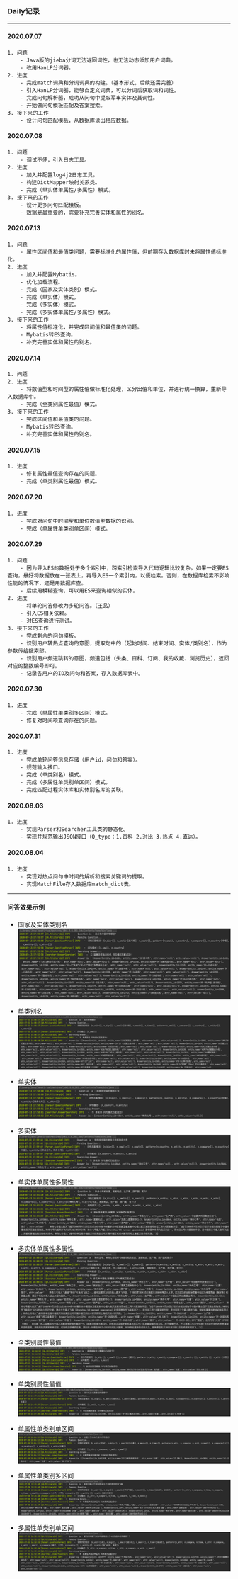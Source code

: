 ### Daily记录
- - -
#### 2020.07.07
    1. 问题
        - Java版的jieba分词无法返回词性，也无法动态添加用户词典。
        - 改用HanLP分词器。
    2. 进度
        - 完成match词典和分词词典的构建。（基本形式，后续还需完善） 
        - 引入HanLP分词器，能够自定义词典，可以分词后获取词和词性。
        - 完成问句解析器，成功从问句中提取军事实体及其词性。
        - 开始做问句模板匹配及答案搜索。
    3. 接下来的工作
        - 设计问句匹配模板，从数据库读出相应数据。      
#### 2020.07.08
    1. 问题
        - 调试不便，引入日志工具。
    2. 进度
        - 加入并配置log4j2日志工具。
        - 构建DictMapper映射关系类。
        - 完成（单实体单属性/多属性）模式。
    3. 接下来的工作
        - 设计更多问句匹配模板。
        - 数据是最重要的，需要补充完善实体和属性的别名。

#### 2020.07.13
    1. 问题
        - 属性区间值和最值类问题，需要标准化的属性值，但前期存入数据库时未将属性值标准化。
    2. 进度
        - 加入并配置Mybatis。
        - 优化加载流程。
        - 完成（国家及实体类别）模式。
        - 完成（单实体）模式。
        - 完成（多实体）模式。
        - 完成（多实体单属性/多属性）模式。
    3. 接下来的工作 
        - 将属性值标准化，并完成区间值和最值类的问题。
        - Mybatis转ES查询。
        - 补充完善实体和属性的别名。
        
#### 2020.07.14
    1. 问题 
    2. 进度
        - 将数值型和时间型的属性值做标准化处理，区分出值和单位，并进行统一换算，重新导入数据库中。
        - 完成（全类别属性最值）模式。
    3. 接下来的工作
        - 完成区间值和最值类的问题。
        - Mybatis转ES查询。
        - 补充完善实体和属性的别名。
        
#### 2020.07.15
    1. 进度
        - 修复属性最值查询存在的问题。
        - 完成（单类别属性最值）模式。
        
#### 2020.07.20
    1. 进度
        - 完成对问句中时间型和单位数值型数据的识别。
        - 完成（单属性单类别单区间）模式。

#### 2020.07.29
    1. 问题
        - 因为导入ES的数据处于多个索引中，跨索引检索导入代码逻辑比较复杂。如果一定要ES查询，最好将数据放在一张表上，再导入ES一个索引内，以便检索。否则，在数据库检索不影响性能的情况下，还是用数据库查。
        - 后续用模糊查询，可以用ES来查询相似的实体。
    2. 进度   
        - 将单轮问答修改为多轮问答。（王品）
        - 引入ES相关依赖。
        - 对ES查询进行测试。
    3. 接下来的工作
        - 完成剩余的问句模板。
        - 识别用户转热点查询的意图，提取句中的（起始时间、结束时间、实体/类别名），作为参数传给搜索部。
        - 识别用户频道跳转的意图，频道包括（头条、百科、订阅、我的收藏、浏览历史），返回对应的整数编号即可。
        - 记录各用户的ID及问句和答案，存入数据库表中。 

#### 2020.07.30
    1. 进度   
        - 完成（单属性单类别多区间）模式。
        - 修复对时间项查询存在的问题。
        
#### 2020.07.31
    1. 进度
        - 完成单轮问答信息存储（用户id，问句和答案）。
        - 规范输入接口。
        - 完成（单类别名）模式。
        - 完成（多属性单类别单区间）模式。
        - 完成匹配过程实体库和实体别名库的关联。
        
#### 2020.08.03
    1. 进度
        - 实现Parser和Searcher工具类的静态化。
        - 实现并规范输出JSON接口（Q_type：1.百科 2.对比 3.热点 4.直达）。
        
#### 2020.08.04
    1. 进度
        - 实现对热点问句中时间的解析和搜索关键词的提取。
        - 实现MatchFile存入数据库match_dict表。
        
- - -
#### 问答效果示例
- 国家及实体类别名 \
![](pic/国家及类别名问句示例.png)

- 单类别名 \
![](pic/单类别名问句示例.png)

- 单实体 \
![](pic/单实体问句示例.png)

- 多实体 \
![](pic/多实体问句示例.png)

- 单实体单属性多属性 \
![](pic/单实体单属性多属性问句示例.png)

- 多实体单属性多属性 \
![](pic/多实体单属性多属性问句示例.png)

- 全类别属性最值 \
![](pic/全类别属性最值问句示例.png)

- 单类别属性最值 \
![](pic/单类别属性最值问句示例.png)

- 单属性单类别单区间 \
![](pic/单属性单类别单区间问句示例.png)

- 单属性单类别多区间 \
![](pic/单属性单类别多区间问句示例.png)

- 多属性单类别单区间 \
![](pic/多属性单类别单区间问句示例.png)